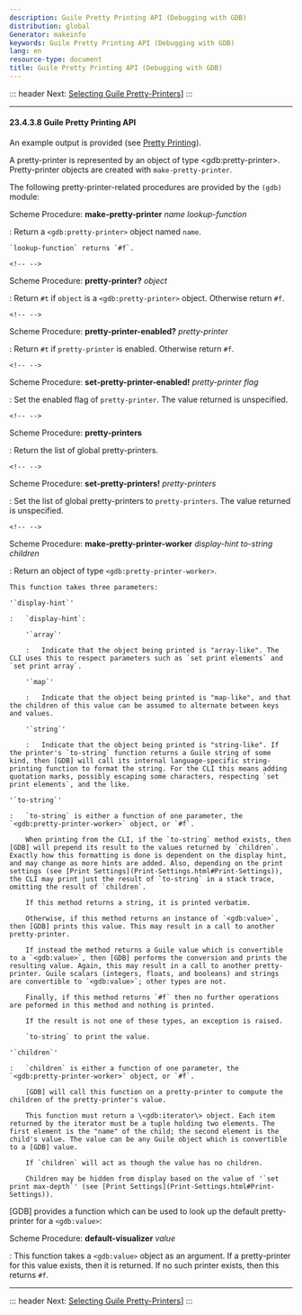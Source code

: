 ```yaml
---
description: Guile Pretty Printing API (Debugging with GDB)
distribution: global
Generator: makeinfo
keywords: Guile Pretty Printing API (Debugging with GDB)
lang: en
resource-type: document
title: Guile Pretty Printing API (Debugging with GDB)
---
```

::: header
Next: [Selecting Guile Pretty-Printers](Selecting-Guile-Pretty_002dPrinters.html#Selecting-Guile-Pretty_002dPrinters)]
:::

---

#### 23.4.3.8 Guile Pretty Printing API

An example output is provided (see [Pretty Printing](Pretty-Printing.html#Pretty-Printing)).

A pretty-printer is represented by an object of type \<gdb:pretty-printer\>. Pretty-printer objects are created with `make-pretty-printer`.

The following pretty-printer-related procedures are provided by the `(gdb)` module:

Scheme Procedure: **make-pretty-printer** *name lookup-function*

:   Return a `<gdb:pretty-printer>` object named `name`.

```
`lookup-function` returns `#f`.
```

```
<!-- -->
```

Scheme Procedure: **pretty-printer?** *object*

:   Return `#t` if `object` is a `<gdb:pretty-printer>` object. Otherwise return `#f`.

```
<!-- -->
```

Scheme Procedure: **pretty-printer-enabled?** *pretty-printer*

:   Return `#t` if `pretty-printer` is enabled. Otherwise return `#f`.

```
<!-- -->
```

Scheme Procedure: **set-pretty-printer-enabled!** *pretty-printer flag*

:   Set the enabled flag of `pretty-printer`. The value returned is unspecified.

```
<!-- -->
```

Scheme Procedure: **pretty-printers**

:   Return the list of global pretty-printers.

```
<!-- -->
```

Scheme Procedure: **set-pretty-printers!** *pretty-printers*

:   Set the list of global pretty-printers to `pretty-printers`. The value returned is unspecified.

```
<!-- -->
```

Scheme Procedure: **make-pretty-printer-worker** *display-hint to-string children*

:   Return an object of type `<gdb:pretty-printer-worker>`.

```
This function takes three parameters:

'`display-hint`'

:   `display-hint`:

    '`array`'

    :   Indicate that the object being printed is "array-like". The CLI uses this to respect parameters such as `set print elements` and `set print array`.

    '`map`'

    :   Indicate that the object being printed is "map-like", and that the children of this value can be assumed to alternate between keys and values.

    '`string`'

    :   Indicate that the object being printed is "string-like". If the printer's `to-string` function returns a Guile string of some kind, then [GDB] will call its internal language-specific string-printing function to format the string. For the CLI this means adding quotation marks, possibly escaping some characters, respecting `set print elements`, and the like.

'`to-string`'

:   `to-string` is either a function of one parameter, the `<gdb:pretty-printer-worker>` object, or `#f`.

    When printing from the CLI, if the `to-string` method exists, then [GDB] will prepend its result to the values returned by `children`. Exactly how this formatting is done is dependent on the display hint, and may change as more hints are added. Also, depending on the print settings (see [Print Settings](Print-Settings.html#Print-Settings)), the CLI may print just the result of `to-string` in a stack trace, omitting the result of `children`.

    If this method returns a string, it is printed verbatim.

    Otherwise, if this method returns an instance of `<gdb:value>`, then [GDB] prints this value. This may result in a call to another pretty-printer.

    If instead the method returns a Guile value which is convertible to a `<gdb:value>`, then [GDB] performs the conversion and prints the resulting value. Again, this may result in a call to another pretty-printer. Guile scalars (integers, floats, and booleans) and strings are convertible to `<gdb:value>`; other types are not.

    Finally, if this method returns `#f` then no further operations are peformed in this method and nothing is printed.

    If the result is not one of these types, an exception is raised.

    `to-string` to print the value.

'`children`'

:   `children` is either a function of one parameter, the `<gdb:pretty-printer-worker>` object, or `#f`.

    [GDB] will call this function on a pretty-printer to compute the children of the pretty-printer's value.

    This function must return a \<gdb:iterator\> object. Each item returned by the iterator must be a tuple holding two elements. The first element is the "name" of the child; the second element is the child's value. The value can be any Guile object which is convertible to a [GDB] value.

    If `children` will act as though the value has no children.

    Children may be hidden from display based on the value of '`set print max-depth`' (see [Print Settings](Print-Settings.html#Print-Settings)).
```

[GDB] provides a function which can be used to look up the default pretty-printer for a `<gdb:value>`:

Scheme Procedure: **default-visualizer** *value*

:   This function takes a `<gdb:value>` object as an argument. If a pretty-printer for this value exists, then it is returned. If no such printer exists, then this returns `#f`.

---

::: header
Next: [Selecting Guile Pretty-Printers](Selecting-Guile-Pretty_002dPrinters.html#Selecting-Guile-Pretty_002dPrinters)]
:::
